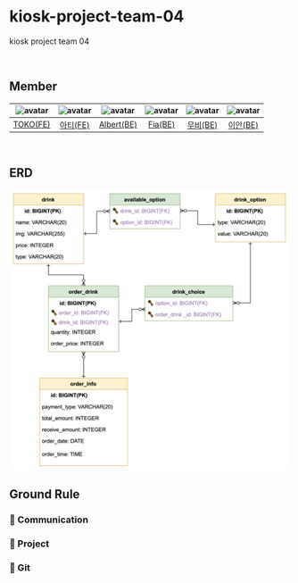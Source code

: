 # kiosk-project-team-04

kiosk project team 04

<br>

## Member

|<img src="https://avatars.githubusercontent.com/u/101464713?v=4" width=100 height=100 alt="avatar"/>|<img src="https://avatars.githubusercontent.com/u/95265031?v=4" width=100 height=100 alt="avatar"/>|<img src="https://avatars.githubusercontent.com/u/99056666?v=4" width=100 height=100 alt="avatar"/>|<img src="https://avatars.githubusercontent.com/u/105152276?v=4" width=100 height=100 alt="avatar"/>|<img src="https://avatars.githubusercontent.com/u/98851575?v=4" width=100 height=100 alt="avatar"/>|<img src="https://avatars.githubusercontent.com/u/57559288?v=4" width=100 height=100 alt="avatar"/>|
|:---:|:---:|:---:|:---:|:---:|:---:|
|[TOKO(FE)](https://github.com/aaaz425)|[아티(FE)](https://github.com/lolWK)|[Albert(BE)](https://github.com/AlbertImKr)|[Fia(BE)](https://github.com/yeonise)|[무비(BE)](https://github.com/yhpark95)|[이안(BE)](https://github.com/othertkfka)|

<br>

## ERD

<img src="kiosk-erd(v.1.0).png" width=900>

<br>

## Ground Rule

### 💬 Communication

### 📁 Project

### 📍 Git
